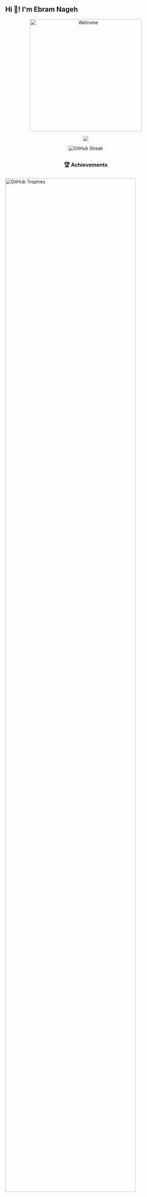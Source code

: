 <h2 align="left">Hi 👋! I'm Ebram Nageh</h2>

<p align="center">
  <img src="https://media3.giphy.com/media/v1.Y2lkPTc5MGI3NjExaTc5NGgzMHMwcmxpbnEyNzhkcGNvNmswOGE2YTh6dTJzN3NydTZsNSZlcD12MV9pbnRlcm5hbF9naWZfYnlfaWQmY3Q9Zw/WtTnAfZn6aVJfBzlN3/giphy.gif" width="350" alt="Welcome" />
<div align="center">
  <img src="https://profile-counter.glitch.me/Pedro4O4/count.svg?" />
</div>
<p align="center">
  <img src="https://streak-stats.demolab.com/?user=Pedro4O4" alt="GitHub Streak" />
</p>

  <h3 align="center" style="margin-top: 32px;">🏆 Achievements</h3>
  <img src="https://github-profile-trophy.vercel.app/?username=Pedro4O4&theme=dracula&column=6&margin-w=8&margin-h=8" width="90%" alt="GitHub Trophies" style="margin-top: 10px;" />
</div>
<!-- Stats Section (still centered for good visuals) -->
<div align="center" style="display: flex; flex-wrap: wrap; justify-content: center; gap: 20px;">
  <img src="https://github-readme-stats.vercel.app/api?username=Pedro4O4&hide_title=false&hide_rank=false&show_icons=true&include_all_commits=true&count_private=true&disable_animations=false&theme=dracula&locale=en&hide_border=true" height="160" alt="Stats" style="margin: 8px;" />
  <img src="https://github-readme-stats.vercel.app/api/top-langs?username=Pedro4O4&locale=en&hide_title=false&layout=compact&card_width=260&langs_count=5&theme=dracula&hide_border=true" height="160" alt="Top Languages" style="margin: 8px;" />
</div>

<!-- Tech Stack & Tools side by side -->
<table>
  <tr>
    <td valign="top">
      <h3>🛠️ Tech Stack</h3>
      <p>
        <img src="https://cdn.jsdelivr.net/gh/devicons/devicon/icons/javascript/javascript-original.svg" height="45" alt="JavaScript"/>
        <img src="https://cdn.jsdelivr.net/gh/devicons/devicon/icons/typescript/typescript-original.svg" height="45" alt="TypeScript"/>
        <img src="https://cdn.jsdelivr.net/gh/devicons/devicon/icons/react/react-original.svg" height="45" alt="React"/>
        <img src="https://cdn.jsdelivr.net/gh/devicons/devicon/icons/html5/html5-original.svg" height="45" alt="HTML5"/>
        <img src="https://cdn.jsdelivr.net/gh/devicons/devicon/icons/css3/css3-original.svg" height="45" alt="CSS3"/>
        <img src="https://cdn.jsdelivr.net/gh/devicons/devicon/icons/python/python-original.svg" height="45" alt="Python"/>
        <img src="https://cdn.jsdelivr.net/gh/devicons/devicon/icons/csharp/csharp-original.svg" height="45" alt="C#"/>
      </p>
    </td>
    <td valign="top">
      <h3>🔧 Tools</h3>
      <p>
        <img src="https://cdn.jsdelivr.net/gh/devicons/devicon/icons/git/git-original.svg" height="45" alt="Git"/>
        <img src="https://cdn.jsdelivr.net/gh/devicons/devicon/icons/github/github-original.svg" height="45" alt="GitHub"/>
      </p>
    </td>
  </tr>
</table>

<!-- Environments & IDEs and Databases side by side -->
<table>
  <tr>
    <td valign="top">
      <h3>💻 Environments & IDEs</h3>
      <p>
        <img src="https://cdn.jsdelivr.net/gh/devicons/devicon/icons/pycharm/pycharm-original.svg" height="45" alt="PyCharm"/>
        <img src="https://cdn.jsdelivr.net/gh/devicons/devicon/icons/intellij/intellij-original.svg" height="45" alt="IntelliJ IDEA"/>
        <img src="https://cdn.jsdelivr.net/gh/devicons/devicon/icons/clion/clion-original.svg" height="45" alt="CLion"/>
        <img src="https://cdn.jsdelivr.net/gh/devicons/devicon/icons/vscode/vscode-original.svg" height="45" alt="VS Code"/>
        <img src="https://cdn.jsdelivr.net/gh/devicons/devicon/icons/webstorm/webstorm-original.svg" height="45" alt="WebStorm"/>
      </p>
    </td>
    <td valign="top">
      <h3>🗄️ Databases</h3>
      <p>
        <img src="https://cdn.jsdelivr.net/gh/devicons/devicon/icons/mysql/mysql-original.svg" height="45" alt="MySQL"/>
        <img src="https://cdn.jsdelivr.net/gh/devicons/devicon/icons/mongodb/mongodb-original.svg" height="45" alt="MongoDB"/>
      </p>
    </td>
  </tr>
</table>

---
<p align="center" style="font-size:1.15em;">
  <b>Welcome!</b> <br>
  Connect with me:
</p>
<div align="center" style="position:relative;width:320px;margin:auto;">
  <div style="position:relative; display:inline-block;">
    <img src="https://camo.githubusercontent.com/a748574912081d4e728386aa07c4fc1ee5dc84467ff165a5617c769b1a468238/68747470733a2f2f6d65646961332e67697068792e636f6d2f6d656469612f76312e59326c6b505463354d4749334e6a457861546b33643274344d325177647a63796444557962544269636d646d633341334f48646a616d523564326c6c4e4731735a6d6c7864535a6c634431324d563970626e526c636d35686246396e61575a66596e6c666157516d593351395a772f7167515567674143335066763638377150432f67697068792e77656270" width="320" alt="welcome" style="border-radius:18px;box-shadow:0 8px 32px 0 rgba(31,38,135,0.37);filter:blur(0.5px);position:relative;z-index:2;"/>
    <div style="
      position:absolute;
      top:50%; left:50%;
      transform:translate(-50%, -35%);
      width:90%; display:flex; gap:10px; justify-content:center; z-index:3;
      ">
      <a href="https://www.instagram.com/pedro_nageh/" target="_blank" style="z-index:3;">
        <img src="https://img.shields.io/badge/Instagram-E4405F?style=for-the-badge&logo=instagram&logoColor=white" alt="Instagram" style="border-radius:8px;box-shadow:0 2px 8px #E4405F88;"/>
      </a>
      <a href="https://www.linkedin.com/in/ebram-nageh-0b6b6a30b/" target="_blank" style="z-index:3;">
        <img src="https://img.shields.io/badge/LinkedIn-0077B5?style=for-the-badge&logo=linkedin&logoColor=white" alt="LinkedIn" style="border-radius:8px;box-shadow:0 2px 8px #0077B588;"/>
      </a>
      <a href="mailto:bebonageh68@gmail.com" style="z-index:3;">
        <img src="https://img.shields.io/badge/Gmail-D14836?style=for-the-badge&logo=gmail&logoColor=white" alt="Gmail" style="border-radius:8px;box-shadow:0 2px 8px #D1483688;"/>
      </a>
    </div>
  </div>
</div>
<br/>
